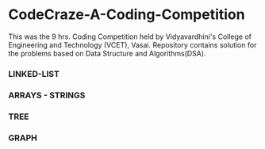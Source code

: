 # CodeCraze-A-Coding-Competition
This was the 9 hrs. Coding Competition held by Vidyavardhini's College of Engineering and Technology (VCET), Vasai.
Repository contains solution for the problems based on Data Structure and Algorithms(DSA).
### LINKED-LIST
### ARRAYS - STRINGS
### TREE
### GRAPH
